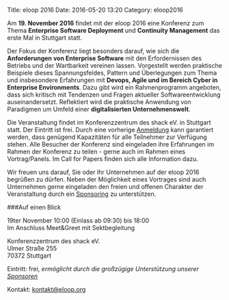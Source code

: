 Title: eloop 2016
Date: 2016-05-20 13:20
Category: eloop2016

Am **19. November 2016** findet mit der eloop 2016 eine Konferenz zum Thema **Enterprise Software Deployment** und **Continuity Management** das erste Mal in Stuttgart statt.

Der Fokus der Konferenz liegt besonders darauf, wie sich die **Anforderungen von Enterprise Software** mit den Erfordernissen des Betriebs und der Wartbarkeit vereinen lassen. Vorgestellt werden praktische Beispiele dieses Spannungsfeldes, Pattern und Überlegungen zum Thema und insbesondere Erfahrungen mit **Devops, Agile und im Bereich Cyber in Enterprise Environments**. Dazu gibt wird ein Rahmenprogramm angeboten, dass sich kritisch mit Tendenzen und Fragen aktueller Softwareentwicklung auseinandersetzt. Reflektiert wird die praktische Anwendung von Paradigmen um Umfeld einer **digitalisierten Unternehmenswelt**.

Die Veranstaltung findet im Konferenzzentrum des shack eV. in Stuttgart statt. Der Eintritt ist frei. Durch eine vorherige [Anmeldung]({filename}pages/Teilnehmen.md) kann garantiert werden, dass genügend Kapazitäten für alle Teilnehmer zur Verfügung stehen. Alle Besucher der Konferenz sind eingeladen ihre Erfahrungen im Rahmen der Konferenz zu teilen - gerne auch im Rahmen eines Vortrag/Panels. Im Call for Papers finden sich alle Information dazu.

Wir freuen uns darauf, Sie oder Ihr Unternehmen auf der eloop 2016 begrüßen zu dürfen. Neben der Möglichkeit eines Vortrages sind auch Unternehmen gerne eingeladen den freien und offenen Charakter der Veranstaltung durch ein [Sponsoring]({filename}pages/Sponsoren.md) zu unterstützen.

###Auf einen Blick

19ter November 10:00 (Einlass ab 09:30) bis 18:00  
Im Anschluss Meet&Greet mit Sektbegleitung

Konferenzzentrum des shack eV.  
Ulmer Straße 255  
70372 Stuttgart

Eintritt: frei, _ermöglicht durch die großzügige Unterstützung unserer [Sponsoren]({filename}pages/Sponsoren.md)_

Kontakt: [kontakt@eloop.org](mailto:kontakt@eloop.org)

